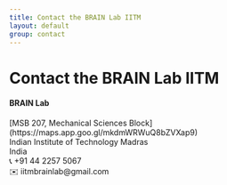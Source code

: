 ```yaml
---
title: Contact the BRAIN Lab IITM
layout: default
group: contact
---
```


# Contact the BRAIN Lab IITM


<div class="row">

<div class="col-md-4">

  <h4>BRAIN Lab </h4>
  [MSB 207, Mechanical Sciences Block](https://maps.app.goo.gl/mkdmWRWuQ8bZVXap9)<br>
  Indian Institute of Technology Madras <br>
  India <br>
  📞 +91 44 2257 5067 <br>
  ✉️ iitmbrainlab@gmail.com
  
</div>

